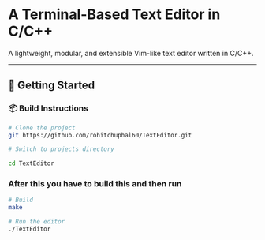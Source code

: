 # A Terminal-Based Text Editor in C/C++

A lightweight, modular, and extensible Vim-like text editor written in C/C++. 

---

## 🚀 Getting Started


### 📦 Build Instructions

```bash
# Clone the project
git https://github.com/rohitchuphal60/TextEditor.git

# Switch to projects directory

cd TextEditor
```

### After this you have to build this and then run 
``` bash
# Build
make

# Run the editor
./TextEditor
```